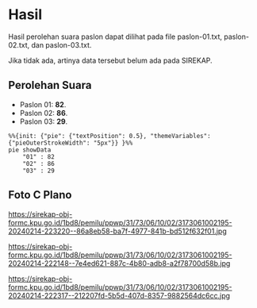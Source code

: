 # Hasil

Hasil perolehan suara paslon dapat dilihat pada file paslon-01.txt, paslon-02.txt, dan paslon-03.txt.

Jika tidak ada, artinya data tersebut belum ada pada SIREKAP.

## Perolehan Suara

 * Paslon 01: **82**.
 * Paslon 02: **86**.
 * Paslon 03: **29**.

```mermaid
%%{init: {"pie": {"textPosition": 0.5}, "themeVariables": {"pieOuterStrokeWidth": "5px"}} }%%
pie showData
    "01" : 82
    "02" : 86
    "03" : 29
```
## Foto C Plano

https://sirekap-obj-formc.kpu.go.id/1bd8/pemilu/ppwp/31/73/06/10/02/3173061002195-20240214-223220--86a8eb58-ba7f-4977-841b-bd512f632f01.jpg

https://sirekap-obj-formc.kpu.go.id/1bd8/pemilu/ppwp/31/73/06/10/02/3173061002195-20240214-222148--7e4ed621-887c-4b80-adb8-a2f78700d58b.jpg

https://sirekap-obj-formc.kpu.go.id/1bd8/pemilu/ppwp/31/73/06/10/02/3173061002195-20240214-222317--212207fd-5b5d-407d-8357-9882564dc6cc.jpg
